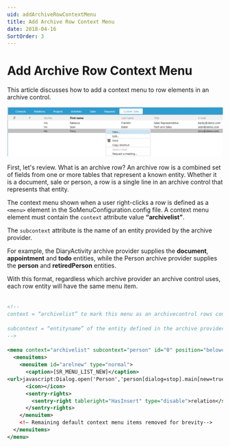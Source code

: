 ```yaml
---
uid: addArchiveRowContextMenu
title: Add Archive Row Context Menu
date: 2018-04-16
SortOrder: 3
---
```


# Add Archive Row Context Menu

This article discusses how to add a context menu to row elements in an archive control.

![web-archive-control-row-context-menu](web-archive-control-row-context-menu.png)

First, let's review. What is an archive row? An archive row is a combined set of fields from one or more tables that represent a known entity. Whether it is a document, sale or person, a row is a single line in an archive control that represents that entity.

The context menu shown when a user right-clicks a row is defined as a ```<menu>``` element in the SoMenuConfiguration.config file. A context menu element must contain the ```context``` attribute value __“archivelist”__.

The ```subcontext``` attribute is the name of an entity provided by the archive provider.

For example, the DiaryActivity archive provider supplies the __document__, __appointment__ and __todo__ entities, while the Person archive provider supplies the __person__ and __retiredPerson__ entities.

With this format, regardless which archive provider an archive control uses, each row entity will have the same menu item.

``` xml

<!-- 
context = “archivelist” to mark this menu as an archivecontrol rows context menu 

subcontext = “entityname” of the entity defined in the archive provider
-->

<menu context="archivelist" subcontext="person" id="0" position="belowcursor" group="archive" displayaccesskeys="false">
  <menuitems>
    <menuitem id="arelnew" type="normal">
      <caption>[SR_MENU_LIST_NEW]</caption>
<url>javascript:Dialog.open('Person','person[dialog=stop].main[new=true]?current_id=0','ContactPersonArchiveArchiveControl.RefreshList();');</url>
      <icon></icon>
      <sentry-rights>
        <sentry-right tableright="HasInsert" type="disable">relation</sentry-right>
      </sentry-rights>
    </menuitem>
    <!— Remaining default context menu items removed for brevity-->
  </menuitems>
</menu>

```
